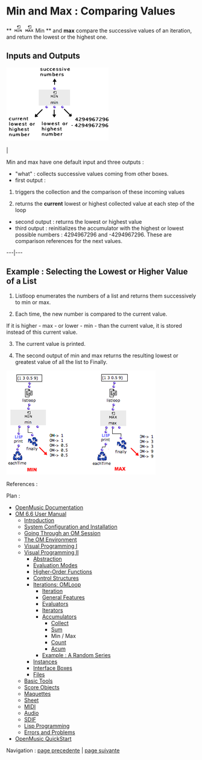 # Min and Max : Comparing Values

** ![](../res/minmax_icon.png) Min ** and **max** compare the successive
values of an iteration, and return the lowest or the highest one.

## Inputs and Outputs

![](../res/min-inouts.png)

|

Min and max have one default input and three outputs :

  * "what" : collects successive values coming from other boxes.
  * first output :

  1. triggers the collection and the comparison of these incoming values

  2. returns the  **current** lowest or highest collected value at each step of the loop

  * second output : returns the lowest or highest value
  * third output : reinitializes the accumulator with the highest or lowest possible numbers : 4294967296 and -4294967296. These are comparison references for the next values. 

  
  
---|---  
  
## Example : Selecting the Lowest or Higher Value of a List

  1. Listloop enumerates the numbers of a list and returns them successively to min or max.

  2. Each time, the new number is compared to the current value. 

If it is higher - max - or lower - min - than the current value, it is stored
instead of this current value.

  3. The current value is printed. 

  4. The second output of min and max returns the resulting lowest or greatest value of all the list to Finally.

![](../res/minmax-ex.png)

References :

Plan :

  * [OpenMusic Documentation](OM-Documentation)
  * [OM 6.6 User Manual](OM-User-Manual)
    * [Introduction](00-Sommaire)
    * [System Configuration and Installation](Installation)
    * [Going Through an OM Session](Goingthrough)
    * [The OM Environment](Environment)
    * [Visual Programming I](BasicVisualProgramming)
    * [Visual Programming II](AdvancedVisualProgramming)
      * [Abstraction](Abstraction)
      * [Evaluation Modes](EvalModes)
      * [Higher-Order Functions](HighOrder)
      * [Control Structures](Control)
      * [Iterations: OMLoop](OMLoop)
        * [Iteration](LoopIntro)
        * [General Features](LoopGeneral)
        * [Evaluators](LoopEvaluators)
        * [Iterators](LoopIterators)
        * [Accumulators](LoopAccumulators)
          * [Collect](Collect)
          * [Sum](Sum)
          * Min / Max
          * [Count](Count)
          * [Acum](Acum)
        * [Example : A Random Series](LoopExample)
      * [Instances](Instances)
      * [Interface Boxes](InterfaceBoxes)
      * [Files](Files)
    * [Basic Tools](BasicObjects)
    * [Score Objects](ScoreObjects)
    * [Maquettes](Maquettes)
    * [Sheet](Sheet)
    * [MIDI](MIDI)
    * [Audio](Audio)
    * [SDIF](SDIF)
    * [Lisp Programming](Lisp)
    * [Errors and Problems](errors)
  * [OpenMusic QuickStart](QuickStart-Chapters)

Navigation : [page precedente](Sum "page précédente\(Sum\)") | [page
suivante](Count "page suivante\(Count\)")

